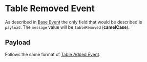 # Table Removed Event
As described in [Base Event](../BASE_EVENT.md) the only field that would be described is `payload`. The `message` value will be `tableRemoved` (**camelCase**).

## Payload
Follows the same format of [Table Added Event](./TABLE_ADDED.md).
